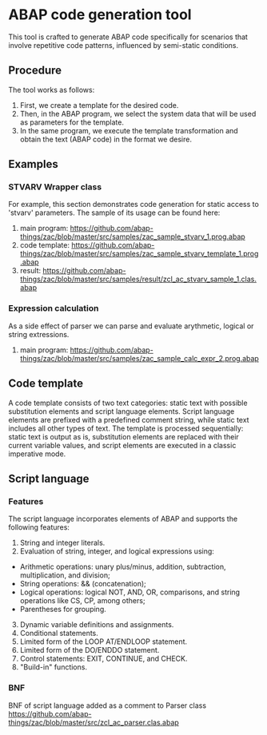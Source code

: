# ABAP code generation tool
This tool is crafted to generate ABAP code specifically for scenarios that involve repetitive code patterns, influenced by semi-static conditions.

## Procedure
The tool works as follows:
1. First, we create a template for the desired code.
2. Then, in the ABAP program, we select the system data that will be used as parameters for the template.
3. In the same program, we execute the template transformation and obtain the text (ABAP code) in the format we desire.

## Examples
### STVARV Wrapper class
For example, this section demonstrates code generation for static access to 'stvarv' parameters. The sample of its usage can be found here: 
1. main program: https://github.com/abap-things/zac/blob/master/src/samples/zac_sample_stvarv_1.prog.abap
2. code template: https://github.com/abap-things/zac/blob/master/src/samples/zac_sample_stvarv_template_1.prog.abap
3. result: https://github.com/abap-things/zac/blob/master/src/samples/result/zcl_ac_stvarv_sample_1.clas.abap

### Expression calculation
As a side effect of parser we can parse and evaluate arythmetic, logical or string extressions.
1. main program: https://github.com/abap-things/zac/blob/master/src/samples/zac_sample_calc_expr_2.prog.abap

## Code template
A code template consists of two text categories: static text with possible substitution elements and script language elements. Script language elements are prefixed with a predefined comment string, while static text includes all other types of text. The template is processed sequentially: static text is output as is, substitution elements are replaced with their current variable values, and script elements are executed in a classic imperative mode.

## Script language 
### Features 
The script language incorporates elements of ABAP and supports the following features:
1. String and integer literals.
2. Evaluation of string, integer, and logical expressions using:
- Arithmetic operations: unary plus/minus, addition, subtraction, multiplication, and division;
- String operations: && (concatenation);
- Logical operations: logical NOT, AND, OR, comparisons, and string operations like CS, CP, among others;
- Parentheses for grouping.
3. Dynamic variable definitions and assignments.
4. Conditional statements.
5. Limited form of the LOOP AT/ENDLOOP statement.
6. Limited form of the DO/ENDDO statement.
7. Control statements: EXIT, CONTINUE, and CHECK.
8. "Build-in" functions.

### BNF
BNF of script language added as a comment to Parser class https://github.com/abap-things/zac/blob/master/src/zcl_ac_parser.clas.abap
